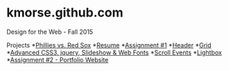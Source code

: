 # kmorse.github.com
Design for the Web -  Fall 2015

Projects
*[Phillies vs. Red Sox](http://kmorse2015.github.io/Phillies "Phillies vs. Red Sox")
*[Resume](http://kmorse2015.github.io/resume "Resume")
*[Assignment #1](http://kmorse2015.github.io/assignment1 "Assignment #1")
*[Header](http://kmorse2015.github.io/header "Header")
*[Grid](http://kmorse2015.github.io/grid "Grid")
*[Advanced CSS3, jquery, Slideshow & Web Fonts](http://kmorse2015.github.io/advanced "Advanced")
*[Scroll Events](http://kmorse2015.github.io/scrollit "Scroll Events")
*[Lightbox](http://kmorse2015.github.io/lightbox "Lightbox")
*[Assignment #2 - Portfolio Website](http://kmorse2015.github.io/Assignment2 "Assignment #2")
